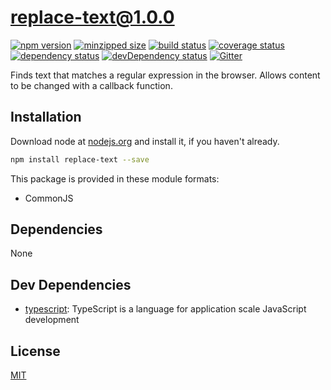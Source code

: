 # replace-text@1.0.0
 [![npm version](https://badge.fury.io/js/replace-text.svg)](https://npmjs.org/package/replace-text)  [![minzipped size](https://img.shields.io/bundlephobia/minzip/replace-text.svg)](https://bundlephobia.com/result?p=replace-text)  [![build status](https://img.shields.io/travis/bipbop/replace-text/master.svg)](https://travis-ci.org/bipbop/replace-text#master)  [![coverage status](https://coveralls.io/repos/bipbop/replace-text/badge.svg)](https://coveralls.io/github/bipbop/replace-text)  [![dependency status](https://david-dm.org/bipbop/replace-text.svg?theme=shields.io)](https://david-dm.org/bipbop/replace-text)  [![devDependency status](https://david-dm.org/bipbop/replace-text/dev-status.svg)](https://david-dm.org/bipbop/replace-text#info=devDependencies)  [![Gitter](https://badges.gitter.im/bipbop/replace-text.svg)](https://gitter.im/bipbop/replace-text) 

Finds text that matches a regular expression in the browser. Allows content to be changed with a callback function.


## Installation
Download node at [nodejs.org](http://nodejs.org) and install it, if you haven't already.

```sh
npm install replace-text --save
```

This package is provided in these module formats:

- CommonJS




## Dependencies

None

## Dev Dependencies

- [typescript](https://github.com/Microsoft/TypeScript): TypeScript is a language for application scale JavaScript development


## License
[MIT]()
